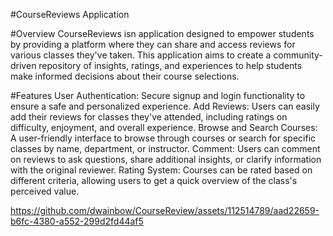 #CourseReviews Application

#Overview
CourseReviews isn application designed to empower students by providing a platform where they can share and access reviews for various classes they've taken. This application aims to create a community-driven repository of insights, ratings, and experiences to help students make informed decisions about their course selections. 

#Features
User Authentication: Secure signup and login functionality to ensure a safe and personalized experience.
Add Reviews: Users can easily add their reviews for classes they've attended, including ratings on difficulty, enjoyment, and overall experience.
Browse and Search Courses: A user-friendly interface to browse through courses or search for specific classes by name, department, or instructor.
Comment: Users can comment on reviews to ask questions, share additional insights, or clarify information with the original reviewer.
Rating System: Courses can be rated based on different criteria, allowing users to get a quick overview of the class's perceived value.


https://github.com/dwainbow/CourseReview/assets/112514789/aad22659-b6fc-4380-a552-299d2fd44af5

